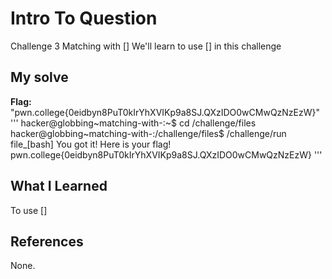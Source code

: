 # Intro To Question
Challenge 3
Matching with []
We'll learn to use [] in this challenge
## My solve
**Flag:** "pwn.college{0eidbyn8PuT0kIrYhXVIKp9a8SJ.QXzIDO0wCMwQzNzEzW}"
'''
hacker@globbing~matching-with-:~$ cd /challenge/files
hacker@globbing~matching-with-:/challenge/files$ /challenge/run file_[bash]
You got it! Here is your flag!
pwn.college{0eidbyn8PuT0kIrYhXVIKp9a8SJ.QXzIDO0wCMwQzNzEzW}
'''
## What I Learned
To use []
## References
None.

